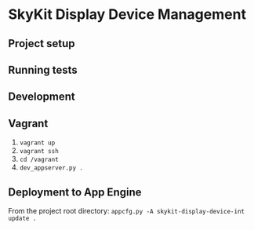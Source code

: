 # SkyKit Display Device Management #

## Project setup ##


## Running tests ##


## Development ##

## Vagrant ##
1. `vagrant up`
1. `vagrant ssh`
1. `cd /vagrant`
1. `dev_appserver.py .` 

## Deployment to App Engine ##

From the project root directory: `appcfg.py -A skykit-display-device-int update .`